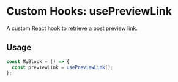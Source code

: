 # Custom Hooks: usePreviewLink

A custom React hook to retrieve a post preview link.

## Usage

```jsx
const MyBlock = () => {
  const previewLink = usePreviewLink();
};
```
